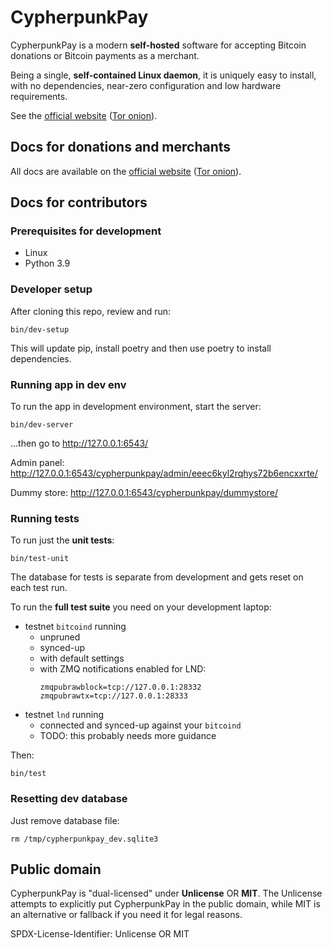# CypherpunkPay

CypherpunkPay is a modern **self-hosted** software for accepting Bitcoin donations or Bitcoin payments as a merchant.

Being a single, **self-contained Linux daemon**, it is uniquely easy to install, with no dependencies, near-zero configuration and low hardware requirements.

See the [official website](https://cypherpunkpay.org/) ([Tor onion](http://cypay73v4kp3i74splu2hv4yuruwhyzq4fxalyvmb76mrsgiwlaq7mqd.onion/)).

## Docs for donations and merchants

All docs are available on the [official website](https://cypherpunkpay.org/) ([Tor onion](http://cypay73v4kp3i74splu2hv4yuruwhyzq4fxalyvmb76mrsgiwlaq7mqd.onion/)).

## Docs for contributors

### Prerequisites for development

* Linux
* Python 3.9

### Developer setup

After cloning this repo, review and run:

`bin/dev-setup`

This will update pip, install poetry and then use poetry to install dependencies.

### Running app in dev env

To run the app in development environment, start the server:

`bin/dev-server`

...then go to http://127.0.0.1:6543/

Admin panel:
http://127.0.0.1:6543/cypherpunkpay/admin/eeec6kyl2rqhys72b6encxxrte/

Dummy store:
http://127.0.0.1:6543/cypherpunkpay/dummystore/

### Running tests

To run just the **unit tests**:

`bin/test-unit`

The database for tests is separate from development and gets reset on each test run.

To run the **full test suite** you need on your development laptop:

* testnet `bitcoind` running
  * unpruned
  * synced-up
  * with default settings
  * with ZMQ notifications enabled for LND:
    ```
    zmqpubrawblock=tcp://127.0.0.1:28332
    zmqpubrawtx=tcp://127.0.0.1:28333
    ```
* testnet `lnd` running
  * connected and synced-up against your `bitcoind`
  * TODO: this probably needs more guidance

Then:

`bin/test`

### Resetting dev database

Just remove database file:

`rm /tmp/cypherpunkpay_dev.sqlite3`

## Public domain

CypherpunkPay is "dual-licensed" under **Unlicense** OR **MIT**.
The Unlicense attempts to explicitly put CypherpunkPay in the public domain,
while MIT is an alternative or fallback if you need it for legal reasons.

SPDX-License-Identifier: Unlicense OR MIT
